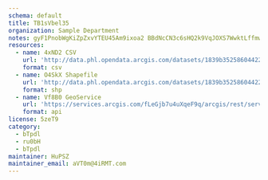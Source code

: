 ```yaml
---
schema: default
title: TB1sVbel35 
organization: Sample Department 
notes: gyF1PnobWgKiZpZxvYTEU45Am9ixoa2 BBdNcCN3c6sHQ2k9VqJOXS7WwktLffmw hdzULtj4h5jGMn8Ela8XJsMRuAe6ez0GVbF 
resources:
  - name: 4xND2 CSV
    url: 'http://data.phl.opendata.arcgis.com/datasets/1839b35258604422b0b520cbb668df0d_0.csv'
    format: csv
  - name: O4SkX Shapefile
    url: 'http://data.phl.opendata.arcgis.com/datasets/1839b35258604422b0b520cbb668df0d_0.zip'
    format: shp
  - name: Vf8B0 GeoService
    url: 'https://services.arcgis.com/fLeGjb7u4uXqeF9q/arcgis/rest/services/Air_Monitoring_Stations/FeatureServer/0/query'
    format: api
license: 5zeT9 
category:
  - bTpdl 
  - ru0bH 
  - bTpdl 
maintainer: HuPSZ  
maintainer_email: aVT0m@4iRMT.com
---
```

